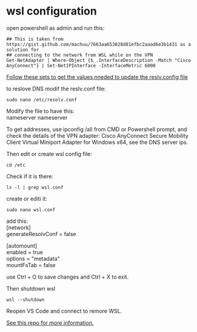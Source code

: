 # wsl configuration  

open powershell as admin and run this:  
```
## This is taken from https://gist.github.com/machuu/7663aa653828d81efbc2aaad6e3b1431 as a solution for
## connecting to the network from WSL while on the VPN
Get-NetAdapter | Where-Object {$_.InterfaceDescription -Match "Cisco AnyConnect"} | Set-NetIPInterface -InterfaceMetric 6000  
```  
[Follow these sets to get the values nneded to update the reslv.config file](https://jamespotz.github.io/blog/how-to-fix-wsl2-and-cisco-vpn)  


to reslove DNS modif the reslv.conf file:  
```
sudo nano /etc/resolv.conf
```  
Modify the file to have this:  
nameserver <corporateDNS1>
nameserver <corporateDNS2>

To get <corporateDNS> addresses, use ipconfig /all from CMD or Powershell prompt, and check the details of the VPN adapter: 
Cisco AnyConnect Secure Mobility Client Virtual Miniport Adapter for Windows x64, see the DNS server ips.   


Then edit or create wsl config file:  
```
cd /etc  
```  
Check if it is there:  
``` 
ls -l | grep wsl.conf
```  
create or editi it:  
```
sudo nano wsl.conf
```  
add this:  
[network]  
generateResolvConf = false  
 
[automount]  
enabled = true  
options = "metadata"  
mountFsTab = false  

use Ctrl + O to save changes and Ctrl + X to exit.  

Then shutdown wsl  
```
wsl --shutdown
```  

Reopen VS Code and connect to remore WSL.  

[See this repo for more information.](https://gist.github.com/machuu/7663aa653828d81efbc2aaad6e3b1431)  

